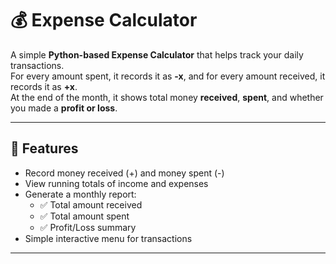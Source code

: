 # 💰 Expense Calculator

A simple **Python-based Expense Calculator** that helps track your daily transactions.  
For every amount spent, it records it as **-x**, and for every amount received, it records it as **+x**.  
At the end of the month, it shows total money **received**, **spent**, and whether you made a **profit or loss**.  

---

## 🚀 Features
- Record money received (+) and money spent (-)
- View running totals of income and expenses
- Generate a monthly report:
  - ✅ Total amount received
  - ✅ Total amount spent
  - ✅ Profit/Loss summary
- Simple interactive menu for transactions

---

